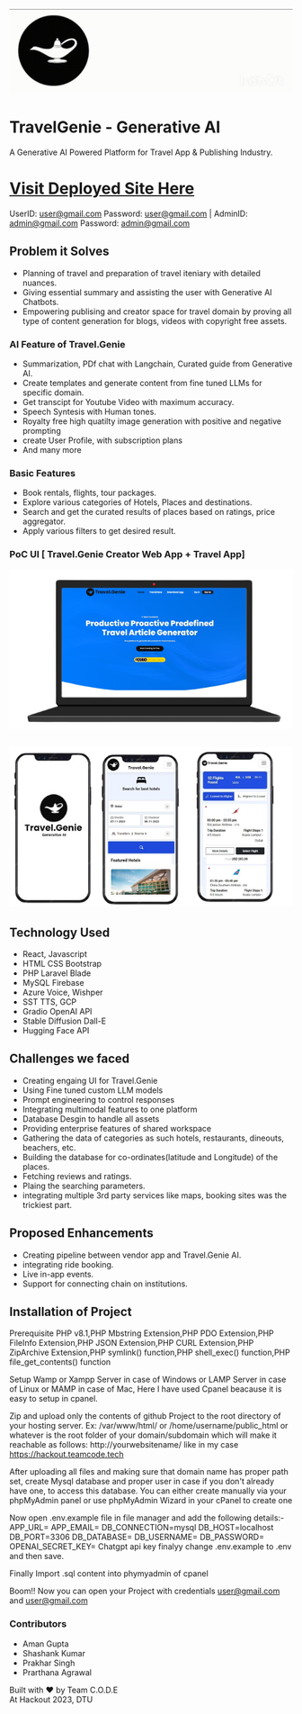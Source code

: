![](./logo.gif)
# TravelGenie - Generative AI 
A Generative AI Powered Platform for Travel App & Publishing Industry.


# [Visit Deployed Site Here](https://hackout.teamcode.tech/)  
UserID: user@gmail.com 
Password: user@gmail.com    |   AdminID: admin@gmail.com
Password: admin@gmail.com

## Problem it Solves

- Planning of  travel and preparation of travel iteniary with detailed nuances.
- Giving essential summary and assisting the user with Generative AI Chatbots.
- Empowering publising and creator space for travel domain by proving all type of content generation for blogs, videos with copyright free assets.

### AI Feature of Travel.Genie
- Summarization, PDf chat with Langchain, Curated guide from Generative AI.
- Create templates and generate content from fine tuned LLMs for specific domain.
- Get transcipt for Youtube Video with maximum accuracy.
- Speech Syntesis with Human tones.
- Royalty free high quatilty image generation with positive and negative prompting
- create User Profile, with subscription plans
- And many more
### Basic Features
- Book rentals, flights, tour packages.
- Explore various categories of Hotels, Places and destinations.
- Search and get the curated results of places based on ratings, price aggregator.
- Apply various filters to get desired result.



### PoC UI [ Travel.Genie Creator Web App + Travel App] 
<pre>
<img src="./1.png" alt="1"  /><img src="./2.png" alt="1"  /><img src="./3.png" alt="1"  /><img src="./4.png" alt="1"  />
</pre>

<pre>

<img src="./ui.png" alt="1"  /><img src="./ui.png" alt="1"  />
</pre>

## Technology Used
- React, Javascript
- HTML CSS Bootstrap
- PHP Laravel Blade
- MySQL Firebase 
- Azure Voice, Wishper
- SST TTS, GCP
- Gradio OpenAI API
- Stable Diffusion Dall-E
- Hugging Face API

## Challenges we faced
- Creating engaing UI for Travel.Genie
- Using Fine tuned custom LLM models
- Prompt engineering to control responses
- Integrating multimodal features to one platform
- Database Desgin to handle all assets
- Providing enterprise features of shared workspace
- Gathering the data of categories as such hotels, restaurants, dineouts, beachers, etc.
- Building the database for co-ordinates(latitude and Longitude) of the places.
- Fetching reviews and ratings.
- Plaing the searching parameters.
- integrating multiple 3rd party services like maps, booking sites was the trickiest part.

## Proposed Enhancements
- Creating pipeline between vendor app and Travel.Genie AI.
- integrating ride booking.
- Live in-app events.
- Support for connecting chain on institutions.

## Installation of Project
Prerequisite
PHP v8.1,PHP Mbstring Extension,PHP PDO Extension,PHP FileInfo Extension,PHP JSON Extension,PHP CURL Extension,PHP ZipArchive Extension,PHP symlink() function,PHP shell_exec() function,PHP file_get_contents() function

Setup Wamp or Xampp Server in case of Windows or LAMP Server in case of Linux or MAMP in case of Mac, Here I have used Cpanel beacause it is easy to setup in cpanel.

Zip and upload only the contents of github Project to the root directory of your hosting server. Ex: /var/www/html/ or /home/username/public_html or whatever is the root folder of your domain/subdomain which will make it reachable as follows: http://yourwebsitename/ like in my case https://hackout.teamcode.tech

After uploading all files and making sure that domain name has proper path set, create Mysql database and proper user in case if you don't already have one, to access this database. You can either create manually via your phpMyAdmin panel or use phpMyAdmin Wizard in your cPanel to create one

Now open .env.example file in file manager and add the following details:- APP_URL= APP_EMAIL= DB_CONNECTION=mysql DB_HOST=localhost DB_PORT=3306 DB_DATABASE= DB_USERNAME= DB_PASSWORD= OPENAI_SECRET_KEY= Chatgpt api key finalyy change .env.example to .env and then save.

Finally Import .sql content into phymyadmin of cpanel

Boom!! Now you can open your Project with credentials user@gmail.com and user@gmail.com
### Contributors
- Aman Gupta 
- Shashank Kumar
- Prakhar Singh
- Prarthana Agrawal

Built with ❤️ by Team C.O.D.E <br>
At Hackout 2023, DTU
